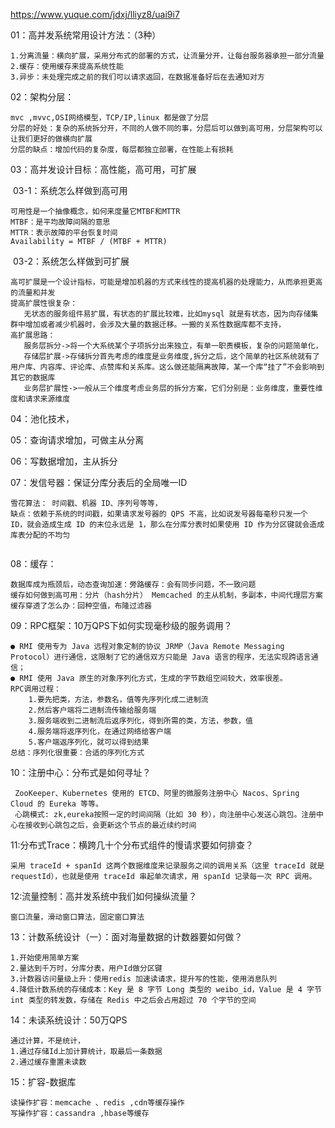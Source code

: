 https://www.yuque.com/jdxj/lliyz8/uai9i7

01：高并发系统常用设计方法：（3种）

~~~
1.分离流量：横向扩展，采用分布式的部署的方式，让流量分开，让每台服务器承担一部分流量
2.缓存：使用缓存来提高系统性能
3.异步：未处理完成之前的我们可以请求返回，在数据准备好后在去通知对方	
~~~

02：架构分层：

   ~~~
  mvc ,mvvc,OSI网络模型，TCP/IP,linux 都是做了分层
  分层的好处：复杂的系统拆分开，不同的人做不同的事，分层后可以做到高可用，分层架构可以让我们更好的做横向扩展
  分层的缺点：增加代码的复杂度，每层都独立部署，在性能上有损耗 

   ~~~

03：高并发设计目标：高性能，高可用，可扩展

​	03-1：系统怎么样做到高可用

~~~
可用性是一个抽像概念，如何来度量它MTBF和MTTR
MTBF：是平均故障间隔的意思
MTTR：表示故障的平台恢复时间
Availability = MTBF / (MTBF + MTTR)
~~~

​      03-2：系统怎么样做到可扩展

~~~
高可扩展是一个设计指标，可能是增加机器的方式来线性的提高机器的处理能力，从而承担更高的流量和并发
提高扩展性很复杂：
   无状态的服务组件易扩展，有状态的扩展比较难，比如mysql 就是有状态，因为向存储集群中增加或者减少机器时，会涉及大量的数据迁移。一搬的关系性数据库都不支持，
高扩展思路：
   服务层拆分->将一个大系统某个子项拆分出来独立，有单一职责模板，复杂的问题简单化，
   存储层扩展->存储拆分首先考虑的维度是业务维度,拆分之后，这个简单的社区系统就有了用户库、内容库、评论库、点赞库和关系库。这么做还能隔离故障，某一个库“挂了”不会影响到其它的数据库
   业务层扩展性->一般从三个维度考虑业务层的拆分方案，它们分别是：业务维度，重要性维度和请求来源维度	
~~~

04：池化技术，

05：查询请求增加，可做主从分离

06：写数据增加，主从拆分

07：发信号器：保证分库分表后的全局唯一ID

~~~
雪花算法： 时间戳、机器 ID、序列号等等，
缺点：依赖于系统的时间戳，如果请求发号器的 QPS 不高，比如说发号器每毫秒只发一个 ID，就会造成生成 ID 的末位永远是 1，那么在分库分表时如果使用 ID 作为分区键就会造成库表分配的不均匀
	
~~~

08：缓存：

~~~
数据库成为瓶颈后，动态查询加速：旁路缓存：会有同步问题，不一致问题
缓存如何做到高可用：分片（hash分片） Memcached 的主从机制，多副本，中间代理层方案
缓存穿透了怎么办：回种空值，布隆过滤器
~~~

09：RPC框架：10万QPS下如何实现毫秒级的服务调用？

~~~
● RMI 使用专为 Java 远程对象定制的协议 JRMP（Java Remote Messaging Protocol）进行通信，这限制了它的通信双方只能是 Java 语言的程序，无法实现跨语言通信；
● RMI 使用 Java 原生的对象序列化方式，生成的字节数组空间较大，效率很差。
RPC调用过程：
	1.要先把类，方法，参数名，值等先序列化成二进制流
	2.然后客户端将二进制流传输给服务端
	3.服务端收到二进制流后返序列化，得到所需的类，方法，参数，值
	4.服务端将返序列化，在通过网络给客户端
	5.客户端返序列化，就可以得到结果
总结：序列化很重要：合适的序列化方式
~~~

10：注册中心：分布式是如何寻址？

~~~
 ZooKeeper、Kubernetes 使用的 ETCD、阿里的微服务注册中心 Nacos、Spring Cloud 的 Eureka 等等。
 心跳模式: zk,eureka按照一定的时间间隔（比如 30 秒），向注册中心发送心跳包。注册中心在接收到心跳包之后，会更新这个节点的最近续约时间
~~~

11:分布式Trace：横跨几十个分布式组件的慢请求要如何排查？

~~~
采用 traceId + spanId 这两个数据维度来记录服务之间的调用关系（这里 traceId 就是 requestId），也就是使用 traceId 串起单次请求，用 spanId 记录每一次 RPC 调用。
~~~

12:流量控制：高并发系统中我们如何操纵流量？

~~~
窗口流量，滑动窗口算法，固定窗口算法
~~~

13：计数系统设计（一）：面对海量数据的计数器要如何做？

~~~
1.开始使用简单方案
2.量达到千万时，分库分表，用户Id做分区键	
3.计数器访问量级上升：使用redis 加速读请求，提升写的性能，使用消息队列
4.降低计数系统的存储成本：Key 是 8 字节 Long 类型的 weibo_id，Value 是 4 字节 int 类型的转发数，存储在 Redis 中之后会占用超过 70 个字节的空间
~~~

14：未读系统设计：50万QPS

~~~
通过计算，不是统计，
1.通过存储Id上加计算统计，取最后一条数据
2.通过缓存重置未读数
~~~

15：扩容-数据库

~~~
读操作扩容：memcache 、redis ,cdn等缓存操作
写操作扩容：cassandra ,hbase等缓存
~~~



